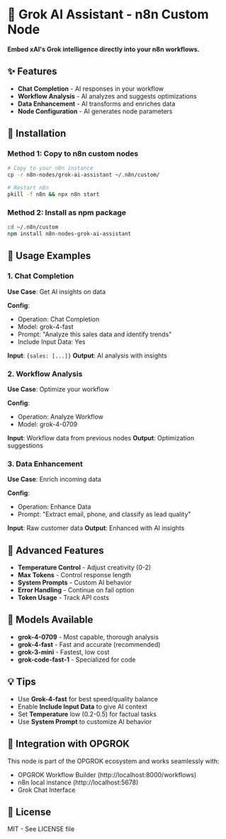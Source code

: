 # 🤖 Grok AI Assistant - n8n Custom Node

**Embed xAI's Grok intelligence directly into your n8n workflows.**

## ✨ Features

- **Chat Completion** - AI responses in your workflow
- **Workflow Analysis** - AI analyzes and suggests optimizations
- **Data Enhancement** - AI transforms and enriches data
- **Node Configuration** - AI generates node parameters

## 🚀 Installation

### Method 1: Copy to n8n custom nodes

```bash
# Copy to your n8n instance
cp -r n8n-nodes/grok-ai-assistant ~/.n8n/custom/

# Restart n8n
pkill -f n8n && npx n8n start
```

### Method 2: Install as npm package

```bash
cd ~/.n8n/custom
npm install n8n-nodes-grok-ai-assistant
```

## 🎯 Usage Examples

### 1. Chat Completion

**Use Case**: Get AI insights on data

**Config**:
- Operation: Chat Completion
- Model: grok-4-fast
- Prompt: "Analyze this sales data and identify trends"
- Include Input Data: Yes

**Input**: `{sales: [...]}`
**Output**: AI analysis with insights

### 2. Workflow Analysis

**Use Case**: Optimize your workflow

**Config**:
- Operation: Analyze Workflow
- Model: grok-4-0709

**Input**: Workflow data from previous nodes
**Output**: Optimization suggestions

### 3. Data Enhancement

**Use Case**: Enrich incoming data

**Config**:
- Operation: Enhance Data
- Prompt: "Extract email, phone, and classify as lead quality"

**Input**: Raw customer data
**Output**: Enhanced with AI insights

## 🔧 Advanced Features

- **Temperature Control** - Adjust creativity (0-2)
- **Max Tokens** - Control response length
- **System Prompts** - Custom AI behavior
- **Error Handling** - Continue on fail option
- **Token Usage** - Track API costs

## 📖 Models Available

- **grok-4-0709** - Most capable, thorough analysis
- **grok-4-fast** - Fast and accurate (recommended)
- **grok-3-mini** - Fastest, low cost
- **grok-code-fast-1** - Specialized for code

## 💡 Tips

- Use **Grok-4-fast** for best speed/quality balance
- Enable **Include Input Data** to give AI context
- Set **Temperature** low (0.2-0.5) for factual tasks
- Use **System Prompt** to customize AI behavior

## 🎨 Integration with OPGROK

This node is part of the OPGROK ecosystem and works seamlessly with:
- OPGROK Workflow Builder (http://localhost:8000/workflows)
- n8n local instance (http://localhost:5678)
- Grok Chat Interface

## 📝 License

MIT - See LICENSE file
